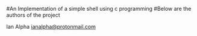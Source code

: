 #An Implementation of a simple shell using c programming
#Below are the authors of the project

Ian Alpha <ianalpha@protonmail.com>



